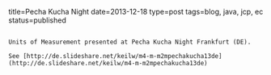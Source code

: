 title=Pecha Kucha Night
date=2013-12-18
type=post
tags=blog, java, jcp, ec
status=published
~~~~~~

Units of Measurement presented at Pecha Kucha Night Frankfurt (DE).

See [http://de.slideshare.net/keilw/m4-m-m2mpechakucha13de](http://de.slideshare.net/keilw/m4-m-m2mpechakucha13de)